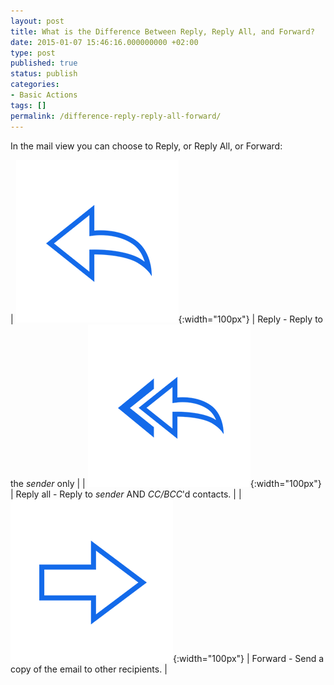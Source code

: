```yaml
---
layout: post
title: What is the Difference Between Reply, Reply All, and Forward?
date: 2015-01-07 15:46:16.000000000 +02:00
type: post
published: true
status: publish
categories:
- Basic Actions
tags: []
permalink: /difference-reply-reply-all-forward/
---
```


In the mail view you can choose to Reply, or Reply All, or Forward:

| ![](/assets/ic_action_wear_reply.png){:width="100px"} | Reply - Reply to the *sender* only |
| ![](/assets/ic_action_reply_all.png){:width="100px"} | Reply all - Reply to *sender* AND *CC/BCC*'d contacts. |
| ![](/assets/ic_action_forward.png){:width="100px"} | Forward - Send a copy of the email to other recipients. |